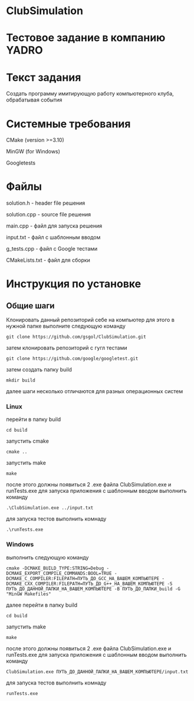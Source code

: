 # ClubSimulation

# Тестовое задание в компанию YADRO 

# Текст задания
Создать программу имитирующую работу компьютерного клуба, обрабатывая события

# Системные требования
CMake (version >=3.10)

MinGW (for Windows)

Googletests
# Файлы

solution.h - header file решения

solution.cpp - source file решения

main.cpp - файл для запуска решения

input.txt - файл с шаблонным вводом

g_tests.cpp - файл с Google тестами

CMakeLists.txt - файл для сборки

# Инструкция по установке

## Общие шаги
Клонировать данный репозиторий себе на компьютер для этого в нужной папке выполните следующую команду
```
git clone https://github.com/gsgol/ClubSimulation.git
```
затем клонировать репозиторий с гугл тестами
```
git clone https://github.com/google/googletest.git
```
затем создать папку build 
```
mkdir build
```
далее шаги несколько отличаются для разных операционных систем
### Linux
перейти в папку build
```
cd build
```
запустить cmake
```
cmake ..
```
запустить make 
```
make
```
после этого должны появиться 2 .exe файла ClubSimulation.exe и runTests.exe
для запуска приложения с шаблонным вводом выполнить команду 
```
.\ClubSimulation.exe ../input.txt
```
для запуска тестов выполнить комнаду 
```
.\runTests.exe
```
### Windows
выполнить следующую команду
```
cmake -DCMAKE_BUILD_TYPE:STRING=Debug -DCMAKE_EXPORT_COMPILE_COMMANDS:BOOL=TRUE -DCMAKE_C_COMPILER:FILEPATH=ПУТЬ_ДО_GCC_НА_ВАШЕМ_КОМПЬЮТЕРЕ -DCMAKE_CXX_COMPILER:FILEPATH=ПУТЬ_ДО_G++_НА_ВАШЕМ_КОМПЬЮТЕРЕ -S ПУТЬ_ДО_ДАННОЙ_ПАПКИ_НА_ВАШЕМ_КОМПЬЮТЕРЕ -B ПУТЬ_ДО_ПАПКИ_build -G "MinGW Makefiles"
```
далее перейти в папку build
```
cd build
```
запустить make 
```
make
```
после этого должны появиться 2 .exe файла ClubSimulation.exe и runTests.exe
для запуска приложения с шаблонным вводом выполнить команду 
```
ClubSimulation.exe ПУТЬ_ДО_ДАННОЙ_ПАПКИ_НА_ВАШЕМ_КОМПЬЮТЕРЕ/input.txt
```
для запуска тестов выполнить комнаду 
```
runTests.exe
```
